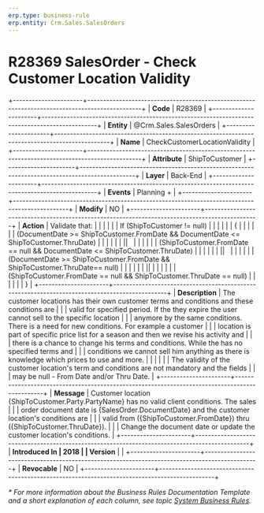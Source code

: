 ```yaml
---
erp.type: business-rule
erp.entity: Crm.Sales.SalesOrders
---
```


# R28369 SalesOrder - Check Customer Location Validity
+----------------------+-----------------------------------------------------------------------------------------------+
| **Code**             | R28369                                                                                        |
+----------------------+-----------------------------------------------------------------------------------------------+
| **Entity**           | @Crm.Sales.SalesOrders                                                                        |
+----------------------+-----------------------------------------------------------------------------------------------+
| **Name**             | CheckCustomerLocationValidity                                                                 |
+----------------------+-----------------------------------------------------------------------------------------------+
| **Attribute**        | ShipToCustomer                                                                                |
+----------------------+-----------------------------------------------------------------------------------------------+
| **Layer**            | Back-End                                                                                      |
+----------------------+-----------------------------------------------------------------------------------------------+
| **Events**           | Planning +                                                                                    |
+----------------------+-----------------------------------------------------------------------------------------------+
| **Modify**           | NO                                                                                            |
+----------------------+-----------------------------------------------------------------------------------------------+
| **Action**           | Validate that:                                                                                |
|                      |                                                                                               |
|                      | If (ShipToCustomer != null)                                                                   |
|                      |                                                                                               |
|                      | {                                                                                             |
|                      |                                                                                               |
|                      | (DocumentDate \>= ShipToCustomer.FromDate && DocumentDate \<= ShipToCustomer.ThruDate)        |
|                      |                                                                                               |
|                      | \|\|                                                                                          |
|                      |                                                                                               |
|                      | (ShipToCustomer.FromDate == null && DocumentDate \<= ShipToCustomer.ThruDate)                 |
|                      |                                                                                               |
|                      | \|\|                                                                                          |
|                      |                                                                                               |
|                      | (DocumentDate \>= ShipToCustomer.FromDate && ShipToCustomer.ThruDate== null)                  |
|                      |                                                                                               |
|                      | \|\|                                                                                          |
|                      |                                                                                               |
|                      | (ShipToCustomer.FromDate == null && ShipToCustomer.ThruDate == null)                          |
|                      |                                                                                               |
|                      | }                                                                                             |
+----------------------+-----------------------------------------------------------------------------------------------+
| **Description**      | The customer locations has their own customer terms and conditions and these conditions are   |
|                      | valid for specified period. If the they expire the user cannot sell to the specific location  |
|                      | anymore by the same conditions. There is a need for new conditions. For example a customer    |
|                      | location is part of specific price list for a season and then we revise his activity and      |
|                      | there is a chance to change his terms and conditions. While the has no specified terms and    |
|                      | conditions we cannot sell him anything as there is knowledge which prices to use and more.    |
|                      |                                                                                               |
|                      | The validity of the customer location\'s term and conditions are not mandatory and the fields |
|                      | may be null - From Date and/or Thru Date.                                                     |
+----------------------+-----------------------------------------------------------------------------------------------+
| **Message**          | Customer location {ShipToCustomer.Party.PartyName} has no valid client conditions. The sales  |
|                      | order document date is {SalesOrder.DocumentDate} and the customer location\'s conditions are  |
|                      | valid from ({ShipToCustomer.FromDate}) thru ({ShipToCustomer.ThruDate}).                      |
|                      | Change the document date or update the customer location\'s conditions.                       |
+----------------------+-----------------------------------------------------------------------------------------------+
| **Introduced In      | 2018                                                                                          |
| Version**            |                                                                                               |
+----------------------+-----------------------------------------------------------------------------------------------+
| **Revocable**        | NO                                                                                            |
+----------------------+-----------------------------------------------------------------------------------------------+

*\* For more information about the Business Rules Documentation Template and a short explanation of each column, see
topic [System Business Rules](../templates/template-description-system-business-rules.md).*
